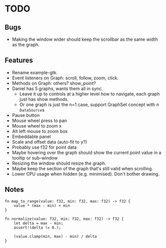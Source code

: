 # TODO

## Bugs
* Making the window wider should keep the scrollbar as the same width as the graph.

## Features
* Rename example-gtk.
* Event listeners on Graph: scroll, follow, zoom, click.
* Methods on Graph: others? show_point?
* Daniel has 5 graphs, wants them all in sync.
  * Leave it up to controls at a higher level how to navigate, each graph just has show methods.
  * Or one graph is just the n=1 case, support GraphSet concept with n `DataSource`s
* Pause button
* Mouse wheel press to pan
* Mouse wheel to zoom x
* Alt left mouse to zoom box
* Embeddable panel
* Scale and offset data (auto-fit to y?)
* Probably use f32 for point data
* Maybe hovering over the graph should show the current point value in a tooltip or sub-window
* Resizing the window should resize the graph.
* Maybe keep the section of the graph that's still valid when scrolling.
* Lower CPU usage when hidden (e.g. minimised). Don't bother drawing.

## Notes

```
fn map_to_range(value: f32, min: f32, max: f32) -> f32 {
    value * (max - min) + min
}

fn normalize(value: f32, min: f32, max: f32) -> f32 {
    let delta = max - min;
    assert!(delta != 0.);

    (value.clamp(min, max) - min) / delta
}
```

